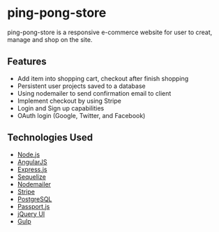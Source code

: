 # ping-pong-store

ping-pong-store is a responsive e-commerce website for user to creat, manage and shop on the site.

## Features
- Add item into shopping cart, checkout after finish shopping
- Persistent user projects saved to a database
- Using nodemailer to send confirmation email to client
- Implement checkout by using Stripe
- Login and Sign up capabilities
- OAuth login (Google, Twitter, and Facebook)

## Technologies Used
- [Node.js](https://nodejs.org/en/)
- [AngularJS](https://angularjs.org/)
- [Express.js](https://expressjs.com/)
- [Sequelize](http://docs.sequelizejs.com/en/v3/)
- [Nodemailer](https://github.com/nodemailer/nodemailer)
- [Stripe](https://stripe.com/)
- [PostgreSQL](https://www.postgresql.org/)
- [Passport.js](http://passportjs.org/)
- [jQuery UI](https://jqueryui.com/)
- [Gulp](http://gulpjs.com/)

